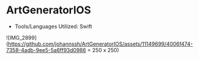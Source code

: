 # ArtGeneratorIOS

- Tools/Languages Utilized: Swift

![IMG_2899](https://github.com/johannssh/ArtGeneratorIOS/assets/11149699/4006f474-7358-4adb-9ee5-5a6ff93d0986 = 250 x 250)
